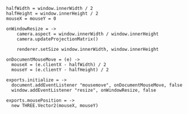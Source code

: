     halfWidth = window.innerWidth / 2
    halfHeight = window.innerHeight / 2
    mouseX = mouseY = 0

    onWindowResize = ->
    	camera.aspect = window.innerWidth / window.innerHeight
    	camera.updateProjectionMatrix()

    	renderer.setSize window.innerWidth, window.innerHeight

    onDocumentMouseMove = (e) ->
      mouseX = (e.clientX - halfWidth) / 2
      mouseY = (e.clientY - halfHeight) / 2
      
    exports.initialize = ->
      document.addEventListener "mousemove", onDocumentMouseMove, false
      window.addEventListener "resize", onWindowResize, false
        
    exports.mousePosition = ->
      new THREE.Vector2(mouseX, mouseY)